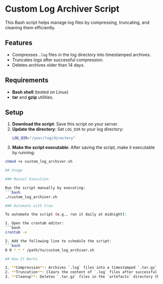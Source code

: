 # Custom Log Archiver Script

This Bash script helps manage log files by compressing, truncating, and cleaning them efficiently.

## Features

- Compresses `.log` files in the log directory into timestamped archives.
- Truncates logs after successful compression.
- Deletes archives older than 14 days.

## Requirements

- **Bash shell** (tested on Linux)
- **tar** and **gzip** utilities.

## Setup

1. **Download the script**: Save this script on your server.
2. **Update the directory**: Set `LOG_DIR` to your log directory:
   ```bash
   LOG_DIR="/your/log/directory"
3. **Make the script executable**: After saving the script, make it executable by running:
```bash
chmod +x custom_log_archiver.sh

## Usage

### Manual Execution

Run the script manually by executing:
```bash
./custom_log_archiver.sh

### Automate with Cron

To automate the script (e.g., run it daily at midnight):

1. Open the crontab editor:
```bash
crontab -e

2. Add the following line to schedule the script:
```bash
0 0 * * * /path/to/custom_log_archiver.sh

## How It Works

1. **Compression**: Archives `.log` files into a timestamped `.tar.gz` archive stored in a subdirectory called `artefacts`.
2. **Truncation**: Clears the content of `.log` files after successful compression to free up disk space.
3. **Cleanup**: Deletes `.tar.gz` files in the `artefacts` directory that are older than 14 days.
